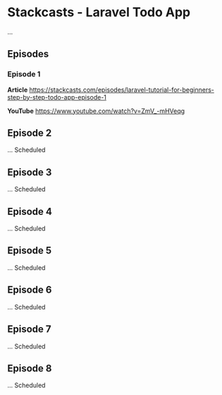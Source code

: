 # Stackcasts - Laravel Todo App

...

## Episodes

### Episode 1

**Article** https://stackcasts.com/episodes/laravel-tutorial-for-beginners-step-by-step-todo-app-episode-1

**YouTube** https://www.youtube.com/watch?v=ZmV_-mHVeqg

## Episode 2

... Scheduled

## Episode 3

... Scheduled

## Episode 4

... Scheduled

## Episode 5

... Scheduled

## Episode 6

... Scheduled

## Episode 7

... Scheduled

## Episode 8

... Scheduled
